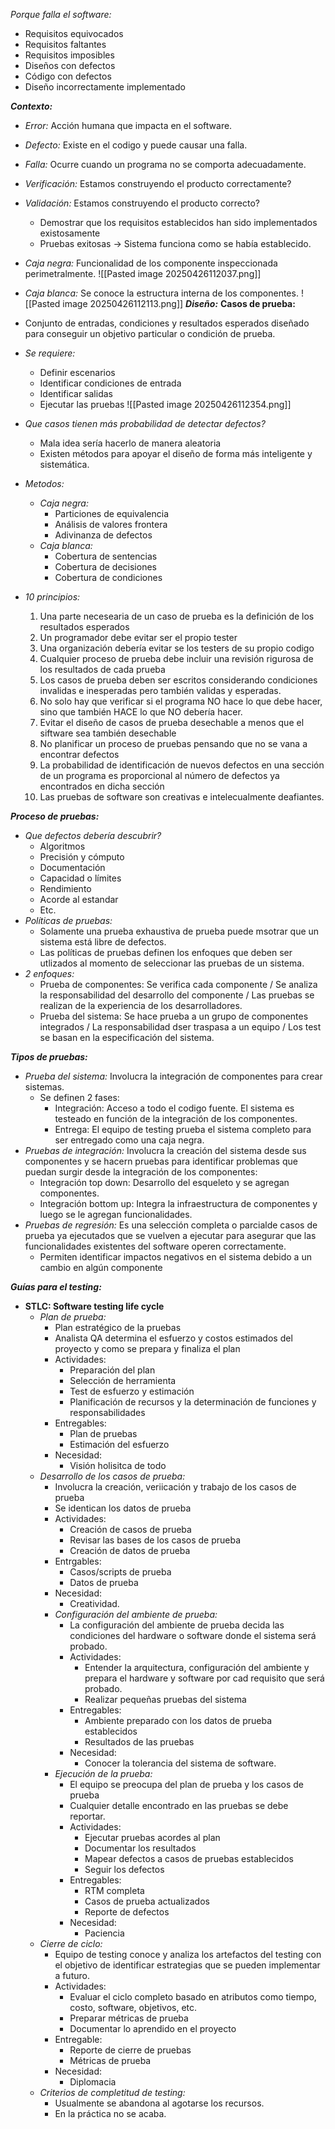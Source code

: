*Porque falla el software:*
- Requisitos equivocados
- Requisitos faltantes
- Requisitos imposibles
- Diseños con defectos
- Código con defectos
- Diseño incorrectamente implementado

***Contexto:***
- *Error:* Acción humana que impacta en el software.
- *Defecto:* Existe en el codigo y puede causar una falla.
- *Falla:* Ocurre cuando un programa no se comporta adecuadamente.
- *Verificación:* Estamos construyendo el producto correctamente?
- *Validación:* Estamos construyendo el producto correcto?
	- Demostrar que los requisitos establecidos han sido implementados existosamente
	- Pruebas exitosas -> Sistema funciona como se había establecido.
- *Caja negra:* Funcionalidad de los componente inspeccionada perimetralmente.
	![[Pasted image 20250426112037.png]]
- *Caja blanca:* Se conoce la estructura interna de los componentes.
	![[Pasted image 20250426112113.png]]
***Diseño:***
**Casos de prueba:**
- Conjunto de entradas, condiciones y resultados esperados diseñado para conseguir un objetivo particular o condición de prueba.
- *Se requiere:* 
	- Definir escenarios
	- Identificar condiciones de entrada
	- Identificar salidas
	- Ejecutar las pruebas
![[Pasted image 20250426112354.png]]

- *Que casos tienen más probabilidad de detectar defectos?*
	- Mala idea sería hacerlo de manera aleatoria
	- Existen métodos para apoyar el diseño de forma más inteligente y sistemática. 
- *Metodos:*
	- *Caja negra:*
		- Particiones de equivalencia
		- Análisis de valores frontera
		- Adivinanza de defectos
	- *Caja blanca:* 
		- Cobertura de sentencias
		- Cobertura de decisiones
		- Cobertura de condiciones
- *10 principios:*
	1. Una parte necesearia de un caso de prueba es la definición de los resultados esperados
	2. Un programador debe evitar ser el propio tester
	3. Una organización debería evitar se los testers de su propio codigo
	4. Cualquier proceso de prueba debe incluir una revisión rigurosa de los resultados de cada prueba
	5. Los casos de prueba deben ser escritos considerando condiciones invalidas e inesperadas pero también validas y esperadas.
	6. No solo hay que verificar si el programa NO hace lo que debe hacer, sino que también HACE lo que NO debería hacer.
	7. Evitar el diseño de casos de prueba desechable a menos que el siftware sea también desechable
	8. No planificar un proceso de pruebas pensando que no se vana a encontrar defectos
	9. La probabilidad de identificación de nuevos defectos en una sección de un programa es proporcional al número de defectos ya encontrados en dicha sección
	10. Las pruebas de software son creativas e intelecualmente deafiantes.

***Proceso de pruebas:***
- *Que defectos debería descubrir?*
	- Algoritmos
	- Precisión y cómputo
	- Documentación
	- Capacidad o límites
	- Rendimiento
	- Acorde al estandar
	- Etc.
- *Políticas de pruebas:*
	- Solamente una prueba exhaustiva de prueba puede msotrar que un sistema está libre de defectos.
	- Las políticas de pruebas definen los enfoques que deben ser utlizados al momento de seleccionar las pruebas de un sistema.
- *2 enfoques:*
	- Prueba de componentes: Se verifica cada componente / Se analiza la responsabilidad del desarrollo del componente / Las pruebas se realizan de la experiencia de los desarrolladores.
	- Prueba del sistema: Se hace prueba a un grupo de componentes integrados / La responsabilidad dser traspasa a un equipo / Los test se basan en la especificación del sistema.

***Tipos de pruebas:***
- *Prueba del sistema:* Involucra la integración de componentes para crear sistemas. 
	- Se definen 2 fases:
		- Integración: Acceso  a todo el codigo fuente. El sistema es testeado en función de la integración de los componentes.
		- Entrega: El equipo de testing prueba el sistema completo para ser entregado como una caja negra.
- *Pruebas de integración:* Involucra la creación del sistema desde sus componentes y se hacern pruebas para identificar problemas que puedan surgir desde la integración de los componentes:
	- Integración top down: Desarrollo del esqueleto y se agregan componentes.
	- Integración bottom up: Integra la infraestructura de componentes y luego se le agregan funcionalidades.
- *Pruebas de regresión:* Es una selección completa o parcialde casos de prueba ya ejecutados que se vuelven a ejecutar para asegurar que las funcionalidades existentes del software operen correctamente.
	- Permiten identificar impactos negativos en el sistema debido a un cambio en algún componente

***Guías para el testing:***
- **STLC: Software testing life cycle**
	- *Plan de prueba:*
		- Plan estratégico de la pruebas
		- Analista QA determina el esfuerzo y costos estimados del proyecto y como se prepara y finaliza el plan
		- Actividades:
			- Preparación del plan
			- Selección de herramienta
			- Test de esfuerzo y estimación
			- Planificación de recursos y la determinación de funciones y responsabilidades
		- Entregables: 
			- Plan de pruebas
			- Estimación del esfuerzo
		- Necesidad:
			- Visión holisitca de todo
	- *Desarrollo de los casos de prueba:*
		- Involucra la creación, veriicación y trabajo de los casos de prueba
		- Se identican los datos de prueba
		- Actividades:
			- Creación de casos de prueba
			- Revisar las bases de los casos de prueba
			- Creación de datos de prueba
		- Entrgables: 
			- Casos/scripts de prueba
			- Datos de prueba
		- Necesidad:
			- Creatividad.
	  - *Configuración del ambiente de prueba:*
		  - La configuración del ambiente de prueba decida las condiciones del hardware o software donde el sistema será probado.
		  - Actividades:
			  - Entender la arquitectura, configuración del ambiente y prepara el hardware y software por cad requisito que será probado.
			  - Realizar pequeñas pruebas del sistema
		  - Entregables: 
			  - Ambiente preparado con los datos de prueba establecidos
			  - Resultados de las pruebas
		  - Necesidad:
			  - Conocer la tolerancia del sistema de software.
	  - *Ejecución de la prueba:* 
		  - El equipo se preocupa del plan de prueba y los casos de prueba
		  - Cualquier detalle encontrado en las pruebas se debe reportar.
		  - Actividades:
			  - Ejecutar pruebas acordes al plan
			  - Documentar los resultados
			  - Mapear defectos a casos de pruebas establecidos
			  - Seguir los defectos
		  - Entregables: 
			  - RTM completa
			  - Casos de prueba actualizados
			  - Reporte de defectos
		  - Necesidad:
			- Paciencia
	- *Cierre de ciclo:*
		- Equipo de testing conoce y analiza los artefactos del testing con el objetivo de identificar estrategias que se pueden implementar a futuro.
		- Actividades:
			- Evaluar el ciclo completo basado en atributos como tiempo, costo, software, objetivos, etc.
			- Preparar métricas de prueba
			- Documentar lo aprendido en el proyecto
		- Entregable:
			- Reporte de cierre de pruebas
			- Métricas de prueba
		- Necesidad: 
			- Diplomacia
	- *Criterios de completitud de testing:*
		- Usualmente se abandona al agotarse los recursos. 
		- En la práctica no se acaba.
	


